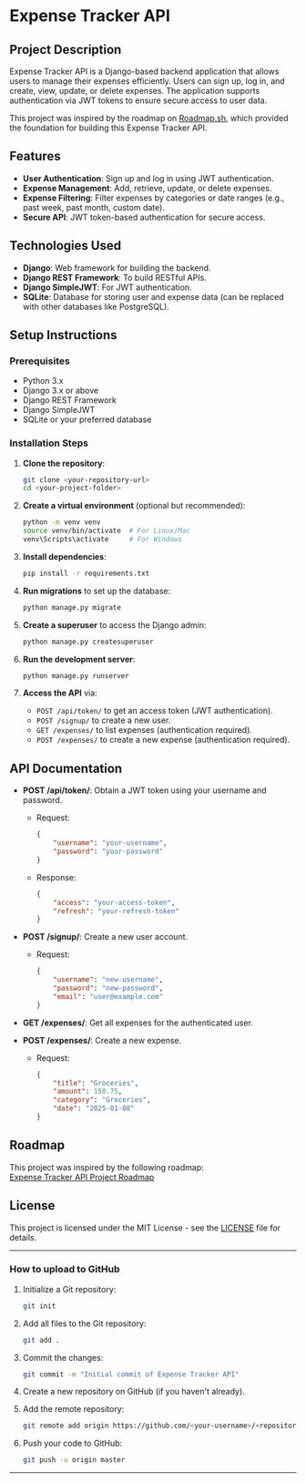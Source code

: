 

# Expense Tracker API

## Project Description

Expense Tracker API is a Django-based backend application that allows users to manage their expenses efficiently. Users can sign up, log in, and create, view, update, or delete expenses. The application supports authentication via JWT tokens to ensure secure access to user data.

This project was inspired by the roadmap on [Roadmap.sh](https://roadmap.sh/projects/expense-tracker-api), which provided the foundation for building this Expense Tracker API.

## Features

- **User Authentication**: Sign up and log in using JWT authentication.
- **Expense Management**: Add, retrieve, update, or delete expenses.
- **Expense Filtering**: Filter expenses by categories or date ranges (e.g., past week, past month, custom date).
- **Secure API**: JWT token-based authentication for secure access.

## Technologies Used

- **Django**: Web framework for building the backend.
- **Django REST Framework**: To build RESTful APIs.
- **Django SimpleJWT**: For JWT authentication.
- **SQLite**: Database for storing user and expense data (can be replaced with other databases like PostgreSQL).

## Setup Instructions

### Prerequisites

- Python 3.x
- Django 3.x or above
- Django REST Framework
- Django SimpleJWT
- SQLite or your preferred database

### Installation Steps

1. **Clone the repository**:
   ```bash
   git clone <your-repository-url>
   cd <your-project-folder>
   ```

2. **Create a virtual environment** (optional but recommended):
   ```bash
   python -m venv venv
   source venv/bin/activate  # For Linux/Mac
   venv\Scripts\activate     # For Windows
   ```

3. **Install dependencies**:
   ```bash
   pip install -r requirements.txt
   ```

4. **Run migrations** to set up the database:
   ```bash
   python manage.py migrate
   ```

5. **Create a superuser** to access the Django admin:
   ```bash
   python manage.py createsuperuser
   ```

6. **Run the development server**:
   ```bash
   python manage.py runserver
   ```

7. **Access the API** via:
   - `POST /api/token/` to get an access token (JWT authentication).
   - `POST /signup/` to create a new user.
   - `GET /expenses/` to list expenses (authentication required).
   - `POST /expenses/` to create a new expense (authentication required).

## API Documentation

- **POST /api/token/**: Obtain a JWT token using your username and password.
  - Request:
    ```json
    {
        "username": "your-username",
        "password": "your-password"
    }
    ```
  - Response:
    ```json
    {
        "access": "your-access-token",
        "refresh": "your-refresh-token"
    }
    ```

- **POST /signup/**: Create a new user account.
  - Request:
    ```json
    {
        "username": "new-username",
        "password": "new-password",
        "email": "user@example.com"
    }
    ```

- **GET /expenses/**: Get all expenses for the authenticated user.

- **POST /expenses/**: Create a new expense.
  - Request:
    ```json
    {
        "title": "Groceries",
        "amount": 150.75,
        "category": "Groceries",
        "date": "2025-01-08"
    }
    ```

## Roadmap

This project was inspired by the following roadmap:  
[Expense Tracker API Project Roadmap](https://roadmap.sh/projects/expense-tracker-api)

## License

This project is licensed under the MIT License - see the [LICENSE](LICENSE) file for details.

---

### How to upload to GitHub

1. Initialize a Git repository:
   ```bash
   git init
   ```

2. Add all files to the Git repository:
   ```bash
   git add .
   ```

3. Commit the changes:
   ```bash
   git commit -m "Initial commit of Expense Tracker API"
   ```

4. Create a new repository on GitHub (if you haven't already).

5. Add the remote repository:
   ```bash
   git remote add origin https://github.com/<your-username>/<repository-name>.git
   ```

6. Push your code to GitHub:
   ```bash
   git push -u origin master
   ```

---
